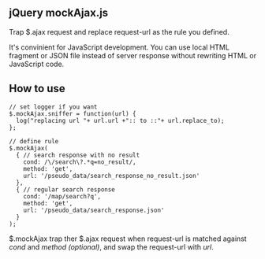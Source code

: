 jQuery mockAjax.js
------------------------------------------------

Trap $.ajax request and replace request-url as the rule you defined.

It's convinient for JavaScript development.
You can use local HTML fragment or JSON file 
instead of server response without rewriting HTML or JavaScript code.

How to use
------------------------------------------------

    // set logger if you want
    $.mockAjax.sniffer = function(url) {
      log("replacing url "+ url.url +":: to ::"+ url.replace_to);
    };
    
    // define rule
    $.mockAjax(
      { // search response with no result
        cond: /\/search\?.*q=no_result/,
        method: 'get',
        url: '/pseudo_data/search_response_no_result.json'
      },
      { // regular search response
        cond: '/map/search?q',
        method: 'get',
        url: '/pseudo_data/search_response.json'
      }
    );

$.mockAjax trap ther $.ajax request 
when request-url is matched against *cond* and *method (optional)*,
and swap the request-url with *url*.
